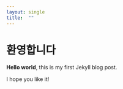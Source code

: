 ```yaml
---
layout: single
title:  ""
---
```


# 환영합니다

**Hello world**, this is my first Jekyll blog post.

I hope you like it!
